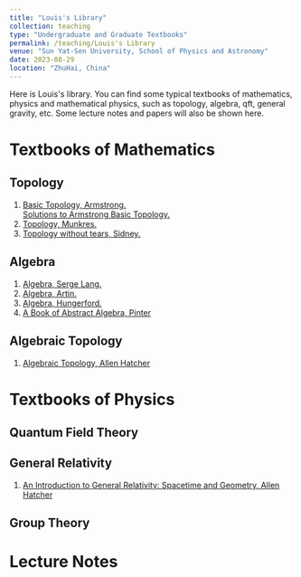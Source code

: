 ```yaml
---
title: "Louis's Library"
collection: teaching
type: "Undergraduate and Graduate Textbooks"
permalink: /teaching/Louis's Library
venue: "Sun Yat-Sen University, School of Physics and Astronomy"
date: 2023-08-29
location: "ZhuHai, China"
---
```


Here is Louis's library. You can find some typical textbooks of mathematics, physics and mathematical physics, such as topology, algebra, qft, general gravity, etc. Some lecture notes and papers will also be shown here.

Textbooks of Mathematics
======

Topology
-----
1. [Basic Topology, Armstrong.](https://github.com/LiuYisi238/LiuYisi238.github.io/blob/master/files/topology-armstrong.pdf)    
   [Solutions to Armstrong Basic Topology.](https://github.com/LiuYisi238/LiuYisi238.github.io/blob/master/files/topology-armstrong-solutions.pdf)
2. [Topology, Munkres.](https://github.com/LiuYisi238/LiuYisi238.github.io/blob/master/files/topology-munkres.pdf)
3. [Topology without tears, Sidney.](https://github.com/LiuYisi238/LiuYisi238.github.io/blob/master/files/topology-sidney.pdf)


Algebra
------
1. [Algebra, Serge Lang.](https://math24.files.wordpress.com/2013/02/algebra-serge-lang.pdf)
2. [Algebra, Artin.](https://github.com/LiuYisi238/LiuYisi238.github.io/blob/master/files/algebra-artin.pdf)
3. [Algebra, Hungerford.](https://github.com/LiuYisi238/LiuYisi238.github.io/blob/master/files/algebra-hungerford.pdf)
4. [A Book of Abstract Algebra, Pinter](https://github.com/LiuYisi238/LiuYisi238.github.io/blob/master/files/algebra-pinter.pdf)


Algebraic Topology
-----
1. [Algebraic Topology, Allen Hatcher](https://github.com/LiuYisi238/LiuYisi238.github.io/blob/master/files/algebraic-topology-Allen-Hatcher.pdf)




Textbooks of Physics
======

Quantum Field Theory
-----

General Relativity
-----
1. [An Introduction to General Relativity: Spacetime and Geometry, Allen Hatcher](https://github.com/LiuYisi238/LiuYisi238.github.io/blob/master/files/general-relativity-Carroll.pdf)

Group Theory
-----




Lecture Notes
======


